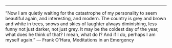 
---

“Now I am quietly waiting for the catastrophe of my personality to seem beautiful again, and interesting, and modern. The country is grey and brown and white in trees, snows and skies of laughter always diminishing, less funny not just darker, not just grey. It may be the coldest day of the year, what does he think of that? I mean, what do I? And if I do, perhaps I am myself again.” ― Frank O'Hara, Meditations in an Emergency
